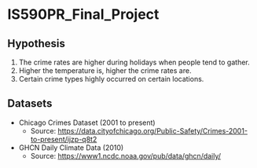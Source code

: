 # IS590PR_Final_Project

## Hypothesis
1) The crime rates are higher during holidays when people tend to gather.
2) Higher the temperature is, higher the crime rates are.
3) Certain crime types highly occurred on certain locations.

## Datasets
- Chicago Crimes Dataset (2001 to present)
  - Source: https://data.cityofchicago.org/Public-Safety/Crimes-2001-to-present/ijzp-q8t2
- GHCN Daily Climate Data (2010)
  - Source: https://www1.ncdc.noaa.gov/pub/data/ghcn/daily/

